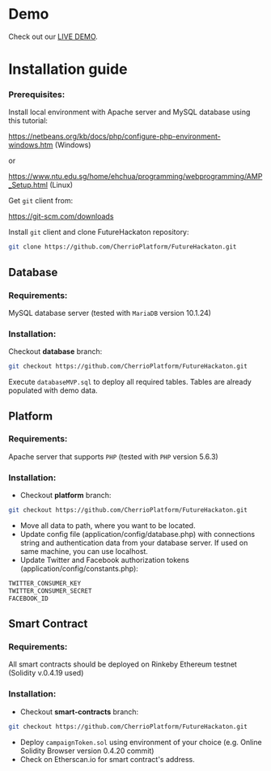 # Demo

Check out our [LIVE DEMO](http://futurehack.cherr.io/).

# Installation guide

### Prerequisites:

Install local environment with Apache server and MySQL database using this tutorial: 

https://netbeans.org/kb/docs/php/configure-php-environment-windows.htm (Windows)

or

https://www.ntu.edu.sg/home/ehchua/programming/webprogramming/AMP_Setup.html (Linux)

Get `git` client from:

https://git-scm.com/downloads

Install `git` client and clone FutureHackaton repository:

```bash
git clone https://github.com/CherrioPlatform/FutureHackaton.git
```

## Database

### Requirements: 

MySQL database server (tested with `MariaDB` version 10.1.24)

### Installation:

Checkout **database** branch:
```bash
git checkout https://github.com/CherrioPlatform/FutureHackaton.git
```
Execute `databaseMVP.sql` to deploy all required tables. Tables are already populated with demo data.

## Platform

### Requirements: 

Apache server that supports `PHP` (tested with `PHP` version 5.6.3)

### Installation: 

- Checkout **platform** branch:
```bash
git checkout https://github.com/CherrioPlatform/FutureHackaton.git
```
- Move all data to path, where you want to be located.
- Update config file (application/config/database.php) with connections string and authentication data from your database server. If used on same machine, you can use localhost.
- Update Twitter and Facebook authorization tokens (application/config/constants.php):
```bash
TWITTER_CONSUMER_KEY
TWITTER_CONSUMER_SECRET
FACEBOOK_ID
```

## Smart Contract

### Requirements: 

All smart contracts should be deployed on Rinkeby Ethereum testnet (Solidity v.0.4.19 used)

### Installation:

- Checkout **smart-contracts** branch:
```bash
git checkout https://github.com/CherrioPlatform/FutureHackaton.git
```
- Deploy `campaignToken.sol` using environment of your choice (e.g. Online Solidity Browser version 0.4.20 commit)
- Check on Etherscan.io for smart contract's address.